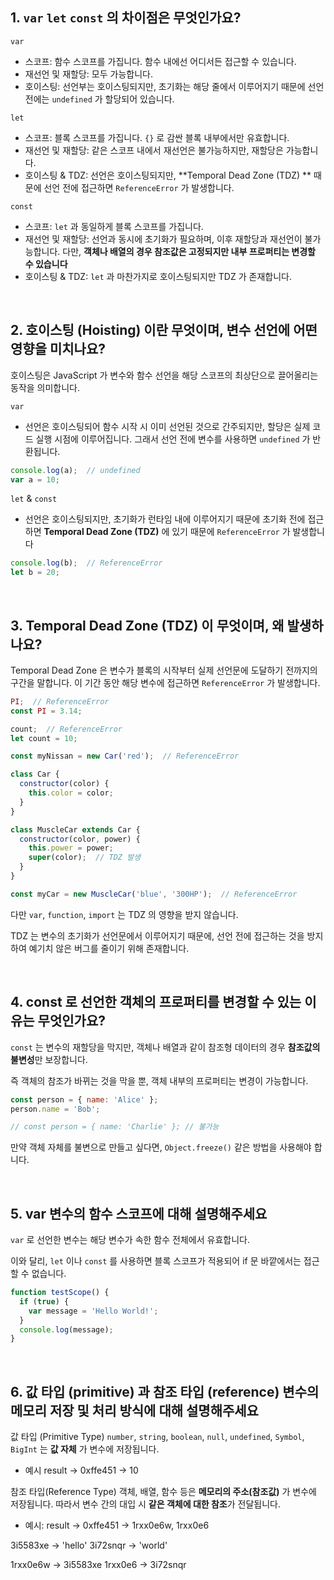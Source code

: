 ## 1. `var` `let` `const` 의 차이점은 무엇인가요?

`var`
 - 스코프: 함수 스코프를 가집니다. 함수 내에선 어디서든 접근할 수 있습니다.
 - 재선언 및 재할당: 모두 가능합니다.
 - 호이스팅: 선언부는 호이스팅되지만, 초기화는 해당 줄에서 이루어지기 때문에 선언 전에는 `undefined` 가 할당되어 있습니다.

`let`
 - 스코프: 블록 스코프를 가집니다. `{}` 로 감싼 블록 내부에서만 유효합니다.
 - 재선언 및 재할당: 같은 스코프 내에서 재선언은 불가능하지만, 재할당은 가능합니다.
 - 호이스팅 & TDZ: 선언은 호이스팅되지만, **Temporal Dead Zone (TDZ) ** 때문에 선언 전에 접근하면 `ReferenceError` 가 발생합니다.

`const`
- 스코프: `let` 과 동일하게 블록 스코프를 가집니다.
- 재선언 및 재할당: 선언과 동시에 초기화가 필요하며, 이후 재할당과 재선언이 불가능합니다. 다만, **객체나 배열의 경우 참조값은 고정되지만 내부 프로퍼티는 변경할 수 있습니다**
- 호이스팅 & TDZ: `let` 과 마찬가지로 호이스팅되지만 TDZ 가 존재합니다.

<br />

## 2. 호이스팅 (Hoisting) 이란 무엇이며, 변수 선언에 어떤 영향을 미치나요?

호이스팅은 JavaScript 가 변수와 함수 선언을 해당 스코프의 최상단으로 끌어올리는 동작을 의미합니다.

`var`
- 선언은 호이스팅되어 함수 시작 시 이미 선언된 것으로 간주되지만, 할당은 실제 코드 실행 시점에 이루어집니다. 그래서 선언 전에 변수를 사용하면 `undefined` 가 반환됩니다.
```javascript
console.log(a);  // undefined
var a = 10;
```

`let` & `const`
- 선언은 호이스팅되지만, 초기화가 런타임 내에 이루어지기 때문에 초기화 전에 접근하면 **Temporal Dead Zone (TDZ)** 에 있기 때문에 `ReferenceError` 가 발생합니다
```javascript
console.log(b);  // ReferenceError
let b = 20;
```

<br />

## 3. Temporal Dead Zone (TDZ) 이 무엇이며, 왜 발생하나요?

Temporal Dead Zone 은 변수가 블록의 시작부터 실제 선언문에 도달하기 전까지의 구간을 말합니다. 이 기간 동안 해당 변수에 접근하면 `ReferenceError` 가 발생합니다.

```javascript
PI;  // ReferenceError
const PI = 3.14;
```

```javascript
count;  // ReferenceError
let count = 10;
```

```javascript
const myNissan = new Car('red');  // ReferenceError

class Car {
  constructor(color) {
    this.color = color;
  }
}
```

```javascript
class MuscleCar extends Car {
  constructor(color, power) {
    this.power = power;
    super(color);  // TDZ 발생
  }
}

const myCar = new MuscleCar('blue', '300HP');  // ReferenceError
```

다만 `var`, `function`, `import` 는 TDZ 의 영향을 받지 않습니다.

TDZ 는 변수의 초기화가 선언문에서 이루어지기 때문에, 선언 전에 접근하는 것을 방지하여 예기치 않은 버그를 줄이기 위해 존재합니다.

<br />

## 4. const 로 선언한 객체의 프로퍼티를 변경할 수 있는 이유는 무엇인가요?

`const` 는 변수의 재할당을 막지만, 객체나 배열과 같이 참조형 데이터의 경우 **참조값의 불변성**만 보장합니다.

즉 객체의 참조가 바뀌는 것을 막을 뿐, 객체 내부의 프로퍼티는 변경이 가능합니다.

```javascript
const person = { name: 'Alice' };
person.name = 'Bob';

// const person = { name: 'Charlie' }; // 불가능
```

만약 객체 자체를 불변으로 만들고 싶다면, `Object.freeze()` 같은 방법을 사용해야 합니다.

<br />

## 5. var 변수의 함수 스코프에 대해 설명해주세요

`var` 로 선언한 변수는 해당 변수가 속한 함수 전체에서 유효합니다.

이와 달리, `let` 이나 `const` 를 사용하면 블록 스코프가 적용되어 if 문 바깥에서는 접근할 수 없습니다.

```javascript
function testScope() {
  if (true) {
    var message = 'Hello World!';
  }
  console.log(message);
}
```

<br />

## 6. 값 타입 (primitive) 과 참조 타입 (reference) 변수의 메모리 저장 및 처리 방식에 대해 설명해주세요

값 타입 (Primitive Type)
`number`, `string`, `boolean`, `null`, `undefined`, `Symbol`, `BigInt` 는 **값 자체** 가 변수에 저장됩니다.

- 예시
result -> 0xffe451 -> 10


참조 타입(Reference Type)
객체, 배열, 함수 등은 **메모리의 주소(참조값)** 가 변수에 저장됩니다. 따라서 변수 간의 대입 시 **같은 객체에 대한 참조**가 전달됩니다.

- 예시:
result -> 0xffe451 -> 1rxx0e6w, 1rxx0e6

3i5583xe -> 'hello'
3i72snqr -> 'world'

1rxx0e6w -> 3i5583xe
1rxx0e6 -> 3i72snqr
